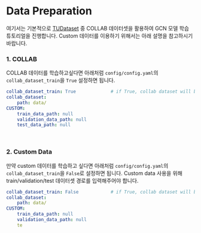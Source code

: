 # Data Preparation
여기서는 기본적으로 [TUDataset](https://chrsmrrs.github.io/datasets/) 중 COLLAB 데이터셋을 활용하여 GCN 모델 학습 튜토리얼을 진행합니다.
Custom 데이터를 이용하기 위해서는 아래 설명을 참고하시기 바랍니다.

### 1. COLLAB
COLLAB 데이터를 학습하고싶다면 아래처럼 `config/config.yaml`의 `collab_dataset_train`을 `True` 설정하면 됩니다.
```yaml
collab_dataset_train: True             # if True, collab dataset will be loaded automatically.
collab_dataset:
    path: data/
CUSTOM:
    train_data_path: null
    validation_data_path: null
    test_data_path: null
```
<br>

### 2. Custom Data
만약 custom 데이터를 학습하고 싶다면 아래처럼 `config/config.yaml`의 `collab_dataset_train`을 `False`로 설정하면 됩니다.
Custom data 사용을 위해 train/validation/test 데이터셋 경로를 입력해주어야 합니다.
```yaml
collab_dataset_train: False            # if True, collab dataset will be loaded automatically.
collab_dataset:
    path: data/
CUSTOM:
    train_data_path: null
    validation_data_path: null
    te